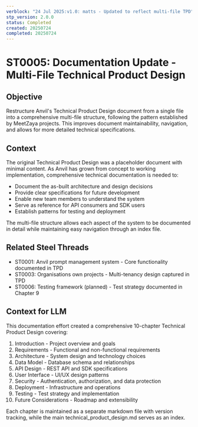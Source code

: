 ```yaml
---
verblock: "24 Jul 2025:v1.0: matts - Updated to reflect multi-file TPD"
stp_version: 2.0.0
status: Completed
created: 20250724
completed: 20250724
---
```

# ST0005: Documentation Update - Multi-File Technical Product Design

## Objective

Restructure Anvil's Technical Product Design document from a single file into a comprehensive multi-file structure, following the pattern established by MeetZaya projects. This improves document maintainability, navigation, and allows for more detailed technical specifications.

## Context

The original Technical Product Design was a placeholder document with minimal content. As Anvil has grown from concept to working implementation, comprehensive technical documentation is needed to:

- Document the as-built architecture and design decisions
- Provide clear specifications for future development
- Enable new team members to understand the system
- Serve as reference for API consumers and SDK users
- Establish patterns for testing and deployment

The multi-file structure allows each aspect of the system to be documented in detail while maintaining easy navigation through an index file.

## Related Steel Threads

- ST0001: Anvil prompt management system - Core functionality documented in TPD
- ST0003: Organisations own projects - Multi-tenancy design captured in TPD
- ST0006: Testing framework (planned) - Test strategy documented in Chapter 9

## Context for LLM

This documentation effort created a comprehensive 10-chapter Technical Product Design covering:

1. Introduction - Project overview and goals
2. Requirements - Functional and non-functional requirements
3. Architecture - System design and technology choices
4. Data Model - Database schema and relationships
5. API Design - REST API and SDK specifications
6. User Interface - UI/UX design patterns
7. Security - Authentication, authorization, and data protection
8. Deployment - Infrastructure and operations
9. Testing - Test strategy and implementation
10. Future Considerations - Roadmap and extensibility

Each chapter is maintained as a separate markdown file with version tracking, while the main technical_product_design.md serves as an index.